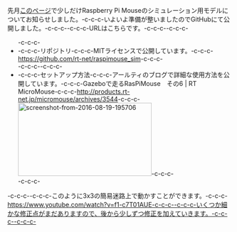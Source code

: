 先月<a href="https://lab.ueda.asia/?p=1136" target="_blank">このページ</a>で少しだけRaspberry Pi Mouseのシミュレーション用モデルについてお知らせしました。-c-c-c-いよいよ準備が整いましたのでGitHubにて公開しました。-c-c-c--c-c-c-URLはこちらです。-c-c-c--c-c-c-<ul>-c-c-c-<li>-c-c-c-リポジトリ-c-c-c-MITライセンスで公開しています。-c-c-c-<a href="https://github.com/rt-net/raspimouse_sim" target="_blank">https://github.com/rt-net/raspimouse_sim</a>-c-c-c-</li>-c-c-c--c-c-c-<li>-c-c-c-セットアップ方法-c-c-c-アールティのブログで詳細な使用方法を公開しています。-c-c-c-Gazeboで走るRasPiMouse　その6 | RT MicroMouse-c-c-c-<a href="http://products.rt-net.jp/micromouse/archives/3544" target="_blank">http://products.rt-net.jp/micromouse/archives/3544</a>-c-c-c-<img class="alignnone size-medium wp-image-1412" src="https://lab.ueda.asia/wp-content/uploads/2016/09/Screenshot-from-2016-08-19-195706-300x165.png" alt="screenshot-from-2016-08-19-195706" width="300" height="165" />-c-c-c-</li>-c-c-c-</ul>-c-c-c--c-c-c-このように3x3の簡易迷路上で動かすことができます。-c-c-c-https://www.youtube.com/watch?v=f1-c7T01AUE-c-c-c--c-c-c-いくつか細かな修正点がまだありますので、後から少しずつ修正を加えていきます。-c-c-c--c-c-c-
